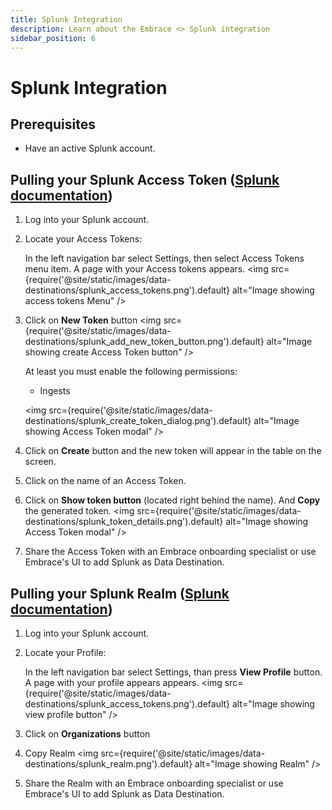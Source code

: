 ```yaml
---
title: Splunk Integration
description: Learn about the Embrace <> Splunk integration
sidebar_position: 6
---
```


# Splunk Integration

## Prerequisites

- Have an active Splunk account.

## Pulling your Splunk Access Token ([Splunk documentation](https://help.splunk.com/en/splunk-observability-cloud/administer/authentication-and-security/authentication-tokens/org-access-tokens))

1. Log into your Splunk account.
2. Locate your Access Tokens:

   In the left navigation bar select Settings, then select Access Tokens menu item. A page with your Access tokens appears.
   <img src={require('@site/static/images/data-destinations/splunk_access_tokens.png').default} alt="Image showing access tokens Menu" />

3. Click on **New Token** button
   <img src={require('@site/static/images/data-destinations/splunk_add_new_token_button.png').default} alt="Image showing create Access Token button" />

   At least you must enable the following permissions:
     - Ingests

   <img src={require('@site/static/images/data-destinations/splunk_create_token_dialog.png').default} alt="Image showing Access Token modal" />

4. Click on **Create** button and the new token will appear in the table on the screen.
5. Click on the name of an Access Token.
6. Click on **Show token button** (located right behind the name). And **Copy** the generated token.
   <img src={require('@site/static/images/data-destinations/splunk_token_details.png').default} alt="Image showing Access Token modal" />

7. Share the Access Token with an Embrace onboarding specialist or use Embrace's UI to add Splunk as Data Destination.

## Pulling your Splunk Realm ([Splunk documentation](https://dev.splunk.com/observability/docs/realms_in_endpoints/))

1. Log into your Splunk account.
2. Locate your Profile:

   In the left navigation bar select Settings, than press **View Profile** button. A page with your profile appears appears.
   <img src={require('@site/static/images/data-destinations/splunk_access_tokens.png').default} alt="Image showing view profile button" />

3. Click on **Organizations** button
4. Copy Realm
   <img src={require('@site/static/images/data-destinations/splunk_realm.png').default} alt="Image showing Realm" />

5. Share the Realm with an Embrace onboarding specialist or use Embrace's UI to add Splunk as Data Destination.
